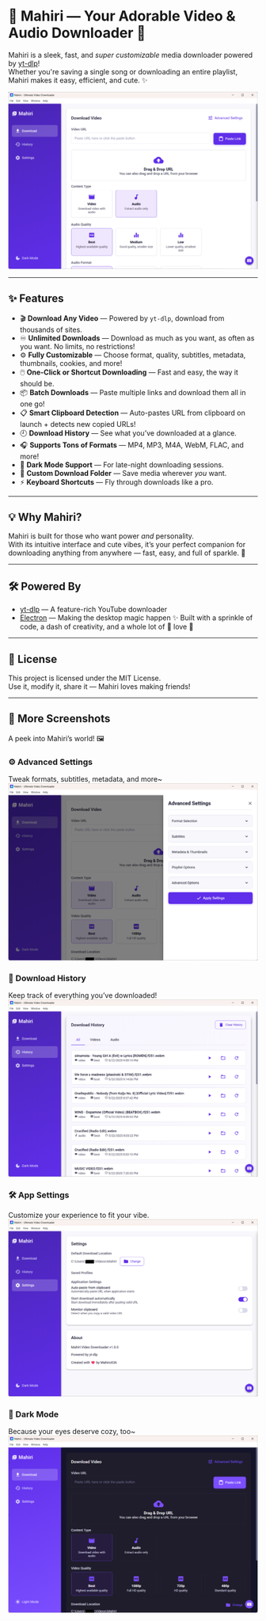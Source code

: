# 🌸 Mahiri — Your Adorable Video & Audio Downloader 💖

Mahiri is a sleek, fast, and _super customizable_ media downloader powered by [yt-dlp](https://github.com/yt-dlp/yt-dlp)!  
Whether you're saving a single song or downloading an entire playlist, Mahiri makes it easy, efficient, and cute. ✨

![Mahiri Screenshot](assets/app.png)

---

## ✨ Features

- 🎬 **Download Any Video** — Powered by `yt-dlp`, download from thousands of sites.
- ♾️ **Unlimited Downloads** — Download as much as you want, as often as you want. No limits, no restrictions!
- ⚙️ **Fully Customizable** — Choose format, quality, subtitles, metadata, thumbnails, cookies, and more!
- 🖱️ **One-Click or Shortcut Downloading** — Fast and easy, the way it should be.
- 📦 **Batch Downloads** — Paste multiple links and download them all in one go!
- 📋 **Smart Clipboard Detection** — Auto-pastes URL from clipboard on launch + detects new copied URLs!
- 🕘 **Download History** — See what you’ve downloaded at a glance.
- 🎧 **Supports Tons of Formats** — MP4, MP3, M4A, WebM, FLAC, and more!
- 🌚 **Dark Mode Support** — For late-night downloading sessions.
- 📁 **Custom Download Folder** — Save media wherever _you_ want.
- ⚡ **Keyboard Shortcuts** — Fly through downloads like a pro.

---

## 💡 Why Mahiri?

Mahiri is built for those who want power _and_ personality.  
With its intuitive interface and cute vibes, it’s your perfect companion for downloading anything from anywhere — fast, easy, and full of sparkle. 🌟

---

## 🛠️ Powered By

- [yt-dlp](https://github.com/yt-dlp/yt-dlp) — A feature-rich YouTube downloader
- [Electron](https://www.electronjs.org/) — Making the desktop magic happen ✨ Built with a sprinkle of code, a dash of creativity, and a whole lot of 💖 love 💖

---

## 💖 License

This project is licensed under the MIT License.  
Use it, modify it, share it — Mahiri loves making friends!

---

## 🌟 More Screenshots

A peek into Mahiri’s world! 🖼️

### ⚙️ Advanced Settings

Tweak formats, subtitles, metadata, and more~  
![Advanced Settings](assets/app2.png)

### 📜 Download History

Keep track of everything you’ve downloaded!  
![Download History](assets/app3.png)

### 🛠️ App Settings

Customize your experience to fit your vibe.  
![Settings](assets/app4.png)

### 🌙 Dark Mode

Because your eyes deserve cozy, too~  
![Dark Theme](assets/app5.png)
